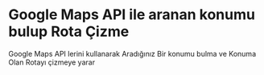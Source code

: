# Google Maps API ile aranan konumu bulup Rota Çizme
 Google Maps API lerini kullanarak Aradığınız Bir konumu bulma ve Konuma Olan Rotayı çizmeye yarar
